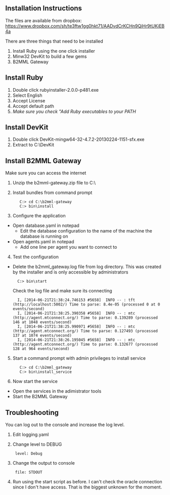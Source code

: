 Installation Instructions
-------

The files are available from dropbox: https://www.dropbox.com/sh/te3ftw1gg0hkt71/AADvdCrKCHn9QiHr9tUKiEB4a

There are three things that need to be installed

1. Install Ruby using the one click installer
2. Minw32 DevKit to build a few gems
3. B2MML Gateway

Install Ruby
-------

1. Double click rubyinstaller-2.0.0-p481.exe
2. Select English
3. Accept License
4. Accept default path 
5. *Make sure you check "Add Ruby executables to your PATH*
  
Install DevKit
-------


1. Double click DevKit-mingw64-32-4.7.2-20130224-1151-sfx.exe
2. Extract to C:\DevKit

Install B2MML Gateway
-------

Make sure you can access the internet

1. Unzip the b2mml-gateway.zip file to C:\
2. Install bundles from command prompt

          C:> cd C:\b2mml-gateway
          C:> bin\install
  
3. Configure the application

  * Open database.yaml in notepad
    * Edit the database configuration to the name of the machine the 
      database is running on
  * Open agents.yaml in notepad
    * Add one line per agent you want to connect to
    
4. Test the configuration

  * Delete the b2mml_gateway.log file from log directory. This was
    created by the installer and is only accessible by administrators

          C:> bin\start
    
    Check the log file and make sure its connecting
    
          I, [2014-06-21T21:38:24.746153 #5658]  INFO -- : tft (http://localhost:5002/) Time to parse: 8.4e-05 (processed 0 at 0 events/second)
          I, [2014-06-21T21:38:25.390358 #5658]  INFO -- : mtc (http://agent.mtconnect.org/) Time to parse: 0.139289 (processed 146 at 1048 events/second)
          I, [2014-06-21T21:38:25.990971 #5658]  INFO -- : mtc (http://agent.mtconnect.org/) Time to parse: 0.127493 (processed 137 at 1074 events/second)
          I, [2014-06-21T21:38:26.195045 #5658]  INFO -- : mtc (http://agent.mtconnect.org/) Time to parse: 0.132677 (processed 128 at 964 events/second)
            

5. Start a command prompt with admin privileges to install service

          C:> cd C:\b2mml_gateway
          C:> bin\install_service

6. Now start the service

  * Open the services in the adimistrator tools
  * Start the B2MML Gateway
  
Troubleshooting
-------

You can log out to the console and increase the log level.

1. Edit logging.yaml
2. Change level to DEBUG
  
        level: Debug
        
3. Change the output to console

        file: STDOUT
        
3. Run using the start script as before. I can't check the oracle connection since 
   I don't have access. That is the biggest unknown for the moment.